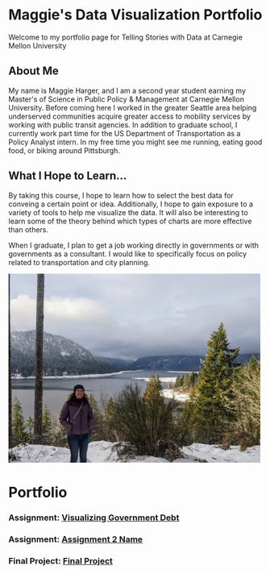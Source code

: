 # Maggie's Data Visualization Portfolio

Welcome to my portfolio page for Telling Stories with Data at Carnegie Mellon University

## About Me
My name is Maggie Harger, and I am a second year student earning my Master's of Science in Public Policy & Management at Carnegie Mellon University. Before coming here I worked in the greater Seattle area helping underserved communities acquire greater access to mobility services by working with public transit agencies. In addition to graduate school, I currently work part time for the US Department of Transportation as a Policy Analyst intern. In my free time you might see me running, eating good food, or biking around Pittsburgh.


## What I Hope to Learn...
By taking this course, I hope to learn how to select the best data for conveing a certain point or idea. Additionally, I hope to gain exposure to a variety of tools to help me visualize the data. It will also be interesting to learn some of the theory behind which types of charts are more effective than others.

When I graduate, I plan to get a job working directly in governments or with governments as a consultant. I would like to specifically focus on policy related to transportation and city planning. 

<img src="https://raw.githubusercontent.com/maggie0811/maggie_repository-/main/PXL_20221221_224006532.jpg" alt="Image_Me" width="500"/>


# Portfolio

### Assignment: [Visualizing Government Debt](visualizing_debt)

### Assignment: [Assignment 2 Name]()

### Final Project: [Final Project]()
